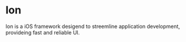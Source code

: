 Ion
===

Ion is a iOS framework desigend to streemline application development, provideing fast and reliable UI.

